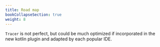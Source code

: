 ```yaml
---
title: Road map
bookCollapseSection: true
weight: 8
---
```


`Tracer` is not perfect, but could be much optimized if incorporated in the new kotlin plugin 
and adapted by each popular IDE.